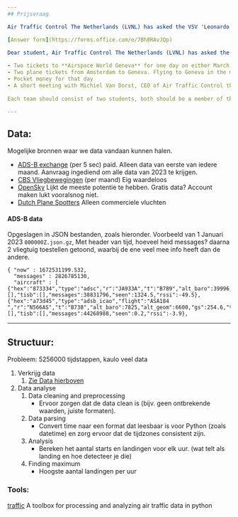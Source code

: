 ```yaml
---
## Prijsvraag

Air Traffic Control The Netherlands (LVNL) has asked the VSV 'Leonardo da Vinci' to host a competition among TU Delft Aerospace students. The competition consists of one question. The team that answers it correctly will win entrance and transport to and from the Airspace World Conference in Geneva. The question is as follows: ‘**What is the maximum number of take-offs and landings (added up) that Schiphol handled within one hour in 2023?**’. Every team shall consist of two persons (who have a VSV membership). The link to fill in your answer is in the link in the bio. Deadline is February 15th at 17:00! Good luck!!

[Answer form](https://forms.office.com/e/7Bh8RAvJQp) 

Dear student, Air Traffic Control The Netherlands (LVNL) has asked the VSV 'Leonardo da Vinci' to host a competition among TU Delft Aerospace students. The competition consists of one question. The team that answers it correctly will win the following prize:  
  
- Two tickets to **Airspace World Geneva** for one day on either March 20th or March 21st (this is yet to be determined)  
- Two plane tickets from Amsterdam to Geneva. Flying to Geneva in the morning and coming back to Amsterdam the same evening.  
- Pocket money for that day  
- A short meeting with Michiel Van Dorst, CEO of Air Traffic Control the Nehterlands (and member of honor of the VSV)  
  
Each team should consist of two students, both should be a member of the VSV. If more than one team answers the question correctly, the winning team will be randomly selected.

---
```

## Data:
Mogelijke bronnen waar we data vandaan kunnen halen.

  - [ADS-B exchange](https://www.adsbexchange.com/products/historical-data/) (per 5 sec) paid. Alleen data van eerste van iedere maand. Aanvraag ingediend om alle data van 2023 te krijgen.
  - [CBS Vliegbewegingen](https://www.cbs.nl/nl-nl/visualisaties/verkeer-en-vervoer/verkeer/vliegbewegingen) (per maand) Eig waardeloos
  - [OpenSky](https://opensky-network.org/data/impala) Lijkt de meeste potentie te hebben. Gratis data? Account maken lukt vooralsnog niet.
  - [Dutch Plane Spotters](https://schiphol.dutchplanespotters.nl/?date=2023-11-01) Alleen commerciele vluchten


#### ADS-B data
Opgeslagen in JSON bestanden, zoals hieronder. Voorbeeld van 1 Januari 2023 `000000Z.json.gz`, Met header van tijd, hoeveel heid messages? daarna 2 vliegtuig toestellen getoond, waarbij de ene veel mee info heeft dan de andere.
 
```
{ "now" : 1672531199.532,
  "messages" : 2826785130,
  "aircraft" : [
{"hex":"873334","type":"adsc","r":"JA933A","t":"B789","alt_baro":39996,"track":260.65,"lat":49.067001,"lon":-179.533081,"nic":0,"rc":0,"seen_pos":1324.543,"mlat":[],"tisb":[],"messages":38831796,"seen":1324.5,"rssi":-49.5},
{"hex":"a73d45","type":"adsb_icao","flight":"ASA184  ","r":"N566AS","t":"B738","alt_baro":7825,"alt_geom":6600,"gs":254.6,"track":235.56,"baro_rate":-1216,"squawk":"5724","emergency":"none","category":"A3","lat":52.195160,"lon":-176.141915,"nic":8,"rc":186,"seen_pos":0.297,"version":2,"nic_baro":1,"nac_p":9,"nac_v":1,"sil":3,"sil_type":"perhour","gva":2,"sda":2,"alert":0,"spi":0,"mlat":[],"tisb":[],"messages":44268988,"seen":0.2,"rssi":-3.9},
```


---
## Structuur:

Probleem: 5256000 tijdstappen, kaulo veel data

1) Verkrijg data
	1) [Zie Data hierboven](#data)
2) Data analyse
	1) Data cleaning and preprocessing
		- Ervoor zorgen dat de data clean is (bijv. geen ontbrekende waarden, juiste formaten).
	2) Data parsing
		- Convert time naar een format dat leesbaar is voor Python (zoals datetime) en zorg ervoor dat de tijdzones consistent zijn.
	3) Analysis
		- Bereken het aantal starts en landingen voor elk uur. (wat telt als landing en hoe detecteer je die)
	4) Finding maximum
		- Hoogste aantal landingen per uur


### Tools:
[traffic](https://github.com/xoolive/traffic) A toolbox for processing and analyzing air traffic data in python
